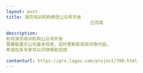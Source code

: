 ```yaml
---                
layout: post       
title: 演员培训机构微信公众号开发
                                已完成
           
description: 
影视演员培训机构公众号开发
需要能展示公司基本信息，定时更新影视资讯等内容。
希望在有专家可以尽快帮助完成
     
contenturl: https://pro.lagou.com/project/700.html      
---                 
```

